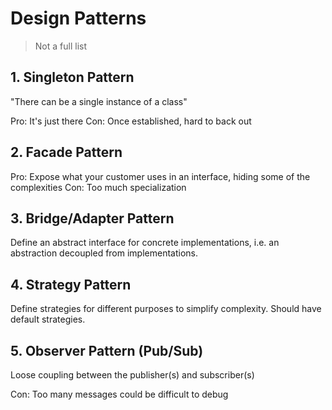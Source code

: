 # Design Patterns

> Not a full list

## 1. Singleton Pattern

"There can be a single instance of a class"

Pro: It's just there
Con: Once established, hard to back out

## 2. Facade Pattern

Pro: Expose what your customer uses in an interface, hiding some of the complexities
Con: Too much specialization

## 3. Bridge/Adapter Pattern

Define an abstract interface for concrete implementations, i.e. an abstraction decoupled from implementations.

## 4. Strategy Pattern

Define strategies for different purposes to simplify complexity. Should have default strategies.

## 5. Observer Pattern (Pub/Sub)

Loose coupling between the publisher(s) and subscriber(s)

Con: Too many messages could be difficult to debug

